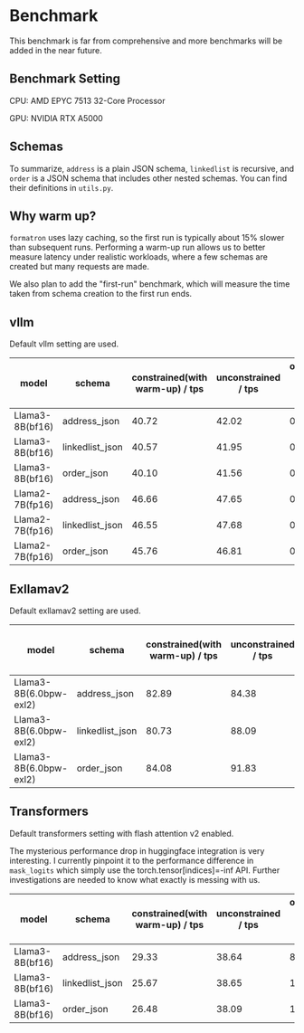 # Benchmark
This benchmark is far from comprehensive and more benchmarks will be added in the
near future. 
## Benchmark Setting
CPU: AMD EPYC 7513 32-Core Processor

GPU: NVIDIA RTX A5000
## Schemas
To summarize, `address` is a plain JSON schema, `linkedlist` is recursive,
and `order` is a JSON schema that includes other nested schemas.
You can find their definitions in `utils.py`.
## Why warm up?
`formatron` uses lazy caching,
so the first run is typically about 15% slower than subsequent runs.
Performing a warm-up run allows us to better measure latency under realistic workloads,
where a few schemas are created but many requests are made.

We also plan to add the "first-run" benchmark, which will measure the time taken from
schema creation to the first run ends. 
## vllm
Default vllm setting are used.

| model           | schema          | constrained(with warm-up) / tps | unconstrained / tps | overhead per token / ms |
|-----------------|-----------------|---------------------------------|---------------------|-------------------------|
| Llama3-8B(bf16) | address_json    | 40.72                           | 42.02               | 0.76                    |
| Llama3-8B(bf16) | linkedlist_json | 40.57                           | 41.95               | 0.81                    |
| Llama3-8B(bf16) | order_json      | 40.10                           | 41.56               | 0.88                    |
| Llama2-7B(fp16) | address_json    | 46.66                           | 47.65               | 0.45                    |
| Llama2-7B(fp16) | linkedlist_json | 46.55                           | 47.68               | 0.51                    |
| Llama2-7B(fp16) | order_json      | 45.76                           | 46.81               | 0.49                    |
## Exllamav2
Default exllamav2 setting are used.

| model                  | schema          | constrained(with warm-up) / tps | unconstrained / tps | overhead per token / ms |
|------------------------|-----------------|---------------------------------|---------------------|-------------------------|
| Llama3-8B(6.0bpw-exl2) | address_json    | 82.89                           | 84.38               | 0.21                    |
| Llama3-8B(6.0bpw-exl2) | linkedlist_json | 80.73                           | 88.09               | 1.03                    |
| Llama3-8B(6.0bpw-exl2) | order_json      | 84.08                           | 91.83               | 1.00                    |
## Transformers
Default transformers setting with flash attention v2 enabled.

The mysterious performance drop in huggingface integration is very interesting. 
I currently pinpoint it to the performance difference in `mask_logits` 
which simply use the torch.tensor\[indices\]=-inf API. Further investigations are needed
to know what exactly is messing with us.

| model           | schema          | constrained(with warm-up) / tps | unconstrained / tps | overhead per token / ms |
|-----------------|-----------------|---------------------------------|---------------------|-------------------------|
| Llama3-8B(bf16) | address_json    | 29.33                           | 38.64               | 8.21                    |
| Llama3-8B(bf16) | linkedlist_json | 25.67                           | 38.65               | 13.1                    |
| Llama3-8B(bf16) | order_json      | 26.48                           | 38.09               | 11.5                    |
